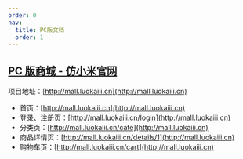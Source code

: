 ```yaml
---
order: 0
nav:
  title: PC版文档
  order: 1
---
```


## [PC 版商城 - 仿小米官网](http://mall.luokaiii.cn)

项目地址：[http://mall.luokaiii.cn](http://mall.luokaiii.cn)

- 首页：[http://mall.luokaiii.cn](http://mall.luokaiii.cn)
- 登录、注册页：[http://mall.luokaiii.cn/login](http://mall.luokaiii.cn)
- 分类页：[http://mall.luokaiii.cn/cate](http://mall.luokaiii.cn)
- 商品详情页：[http://mall.luokaiii.cn/details/1](http://mall.luokaiii.cn)
- 购物车页：[http://mall.luokaiii.cn/cart](http://mall.luokaiii.cn)
